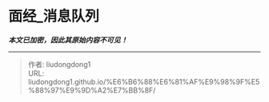 # 面经_消息队列

***本文已加密，因此其原始内容不可见！***

---

> 作者: liudongdong1  
> URL: liudongdong1.github.io/%E6%B6%88%E6%81%AF%E9%98%9F%E5%88%97%E9%9D%A2%E7%BB%8F/  

